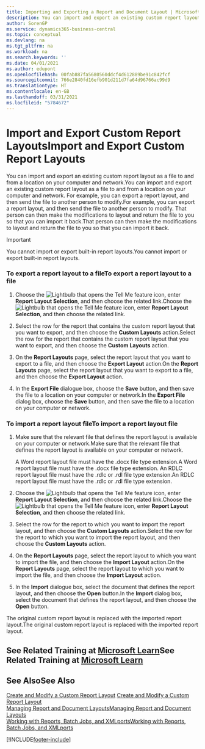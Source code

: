 ```yaml
---
title: Importing and Exporting a Report and Document Layout | Microsoft Docs
description: You can import and export an existing custom report layout as a file to and from a location on your computer and network.
author: SorenGP
ms.service: dynamics365-business-central
ms.topic: conceptual
ms.devlang: na
ms.tgt_pltfrm: na
ms.workload: na
ms.search.keywords: ''
ms.date: 04/01/2021
ms.author: edupont
ms.openlocfilehash: 00fab887fa5680560ddcf4d612889be91c842fcf
ms.sourcegitcommit: 766e2840fd16efb901d211d7fa64d96766ac99d9
ms.translationtype: HT
ms.contentlocale: en-GB
ms.lasthandoff: 03/31/2021
ms.locfileid: "5784672"
---
```

# <a name="import-and-export-custom-report-layouts"></a><span data-ttu-id="efe55-103">Import and Export Custom Report Layouts</span><span class="sxs-lookup"><span data-stu-id="efe55-103">Import and Export Custom Report Layouts</span></span>
<span data-ttu-id="efe55-104">You can import and export an existing custom report layout as a file to and from a location on your computer and network.</span><span class="sxs-lookup"><span data-stu-id="efe55-104">You can import and export an existing custom report layout as a file to and from a location on your computer and network.</span></span> <span data-ttu-id="efe55-105">For example, you can export a report layout, and then send the file to another person to modify.</span><span class="sxs-lookup"><span data-stu-id="efe55-105">For example, you can export a report layout, and then send the file to another person to modify.</span></span> <span data-ttu-id="efe55-106">That person can then make the modifications to layout and return the file to you so that you can import it back.</span><span class="sxs-lookup"><span data-stu-id="efe55-106">That person can then make the modifications to layout and return the file to you so that you can import it back.</span></span>  

> [!IMPORTANT]  
>  <span data-ttu-id="efe55-107">You cannot import or export built-in report layouts.</span><span class="sxs-lookup"><span data-stu-id="efe55-107">You cannot import or export built-in report layouts.</span></span>  

### <a name="to-export-a-report-layout-to-a-file"></a><span data-ttu-id="efe55-108">To export a report layout to a file</span><span class="sxs-lookup"><span data-stu-id="efe55-108">To export a report layout to a file</span></span>  

1.  <span data-ttu-id="efe55-109">Choose the ![Lightbulb that opens the Tell Me feature](media/ui-search/search_small.png "Tell me what you want to do") icon, enter **Report Layout Selection**, and then choose the related link.</span><span class="sxs-lookup"><span data-stu-id="efe55-109">Choose the ![Lightbulb that opens the Tell Me feature](media/ui-search/search_small.png "Tell me what you want to do") icon, enter **Report Layout Selection**, and then choose the related link.</span></span>  

2.  <span data-ttu-id="efe55-110">Select the row for the report that contains the custom report layout that you want to export, and then choose the **Custom Layouts** action.</span><span class="sxs-lookup"><span data-stu-id="efe55-110">Select the row for the report that contains the custom report layout that you want to export, and then choose the **Custom Layouts** action.</span></span>  

3.  <span data-ttu-id="efe55-111">On the **Report Layouts** page, select the report layout that you want to export to a file, and then choose the **Export Layout** action.</span><span class="sxs-lookup"><span data-stu-id="efe55-111">On the **Report Layouts** page, select the report layout that you want to export to a file, and then choose the **Export Layout** action.</span></span>  

4.  <span data-ttu-id="efe55-112">In the **Export File** dialogue box, choose the **Save** button, and then save the file to a location on your computer or network.</span><span class="sxs-lookup"><span data-stu-id="efe55-112">In the **Export File** dialog box, choose the **Save** button, and then save the file to a location on your computer or network.</span></span>  

### <a name="to-import-a-report-layout-file"></a><span data-ttu-id="efe55-113">To import a report layout file</span><span class="sxs-lookup"><span data-stu-id="efe55-113">To import a report layout file</span></span>  

1.  <span data-ttu-id="efe55-114">Make sure that the relevant file that defines the report layout is available on your computer or network.</span><span class="sxs-lookup"><span data-stu-id="efe55-114">Make sure that the relevant file that defines the report layout is available on your computer or network.</span></span>  

     <span data-ttu-id="efe55-115">A Word report layout file must have the .docx file type extension.</span><span class="sxs-lookup"><span data-stu-id="efe55-115">A Word report layout file must have the .docx file type extension.</span></span> <span data-ttu-id="efe55-116">An RDLC report layout file must have the .rdlc or .rdl file type extension.</span><span class="sxs-lookup"><span data-stu-id="efe55-116">An RDLC report layout file must have the .rdlc or .rdl file type extension.</span></span>  

2.  <span data-ttu-id="efe55-117">Choose the ![Lightbulb that opens the Tell Me feature](media/ui-search/search_small.png "Tell me what you want to do") icon, enter **Report Layout Selection**, and then choose the related link.</span><span class="sxs-lookup"><span data-stu-id="efe55-117">Choose the ![Lightbulb that opens the Tell Me feature](media/ui-search/search_small.png "Tell me what you want to do") icon, enter **Report Layout Selection**, and then choose the related link.</span></span>  

3.  <span data-ttu-id="efe55-118">Select the row for the report to which you want to import the report layout, and then choose the **Custom Layouts** action.</span><span class="sxs-lookup"><span data-stu-id="efe55-118">Select the row for the report to which you want to import the report layout, and then choose the **Custom Layouts** action.</span></span>  

4.  <span data-ttu-id="efe55-119">On the **Report Layouts** page, select the report layout to which you want to import the file, and then choose the **Import Layout** action.</span><span class="sxs-lookup"><span data-stu-id="efe55-119">On the **Report Layouts** page, select the report layout to which you want to import the file, and then choose the **Import Layout** action.</span></span>  

5.  <span data-ttu-id="efe55-120">In the **Import** dialogue box, select the document that defines the report layout, and then choose the **Open** button.</span><span class="sxs-lookup"><span data-stu-id="efe55-120">In the **Import** dialog box, select the document that defines the report layout, and then choose the **Open** button.</span></span>  

 <span data-ttu-id="efe55-121">The original custom report layout is replaced with the imported report layout.</span><span class="sxs-lookup"><span data-stu-id="efe55-121">The original custom report layout is replaced with the imported report layout.</span></span>  

## <a name="see-related-training-at-microsoft-learn"></a><span data-ttu-id="efe55-122">See Related Training at [Microsoft Learn](/learn/modules/change-documents-dynamics-365-business-central/index)</span><span class="sxs-lookup"><span data-stu-id="efe55-122">See Related Training at [Microsoft Learn](/learn/modules/change-documents-dynamics-365-business-central/index)</span></span>

## <a name="see-also"></a><span data-ttu-id="efe55-123">See Also</span><span class="sxs-lookup"><span data-stu-id="efe55-123">See Also</span></span>  
 <span data-ttu-id="efe55-124">[Create and Modify a Custom Report Layout](ui-how-create-custom-report-layout.md) </span><span class="sxs-lookup"><span data-stu-id="efe55-124">[Create and Modify a Custom Report Layout](ui-how-create-custom-report-layout.md) </span></span>  
 [<span data-ttu-id="efe55-125">Managing Report and Document Layouts</span><span class="sxs-lookup"><span data-stu-id="efe55-125">Managing Report and Document Layouts</span></span>](ui-manage-report-layouts.md)  
 [<span data-ttu-id="efe55-126">Working with Reports, Batch Jobs, and XMLports</span><span class="sxs-lookup"><span data-stu-id="efe55-126">Working with Reports, Batch Jobs, and XMLports</span></span>](ui-work-report.md)    


[!INCLUDE[footer-include](includes/footer-banner.md)]